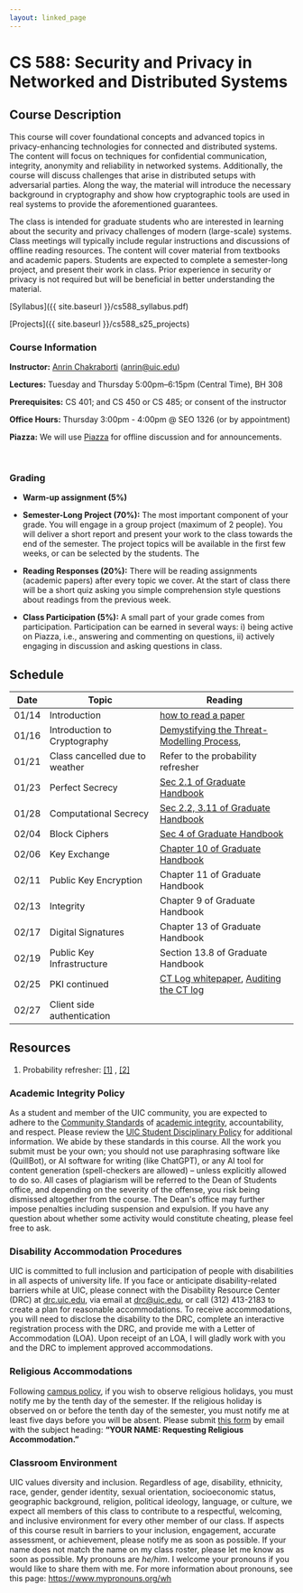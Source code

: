 ```yaml
---
layout: linked_page
---
```


# CS 588: Security and Privacy in Networked and Distributed Systems



## Course Description

This course will cover foundational concepts and advanced topics in privacy-enhancing technologies for connected and distributed systems. The content will focus on techniques for confidential communication, integrity, anonymity and reliability in networked systems. Additionally, the course will discuss challenges that arise in distributed setups with adversarial parties. Along the way, the material will introduce the necessary background in cryptography and show how cryptographic tools are used in real systems to provide the aforementioned guarantees. 

The class is intended for graduate students who are interested in learning about the security and privacy challenges of modern (large-scale) systems. Class meetings will typically include regular instructions and discussions of offline reading resources. The content will cover material from textbooks and academic papers. Students are expected to complete a semester-long project, and present their work in class. Prior experience in security or privacy is not required but will be beneficial in better understanding the material.

[Syllabus]({{ site.baseurl }}/cs588_syllabus.pdf)

[Projects]({{ site.baseurl }}/cs588_s25_projects)

### Course Information

**Instructor:** [Anrin Chakraborti](https://anrinch.github.io/cs588_s25) (anrin@uic.edu)

**Lectures:** Tuesday and Thursday 5:00pm–6:15pm (Central Time), BH 308

**Prerequisites:**  CS 401; and CS 450 or CS 485; or consent of the instructor

**Office Hours:** Thursday 3:00pm - 4:00pm @ SEO 1326 (or by appointment)

**Piazza:** We will use [Piazza](https://piazza.com/uic/spring2025/cs588) for offline discussion and for announcements.

​                                                                                                          

### Grading

* **Warm-up assignment (5%)**

- **Semester-Long Project (70%):** The most important component of your grade. You will engage in a group project (maximum of 2 people). You will deliver a short report and present your work to the class towards the end of the semester. The project topics will be available in the first few weeks, or can be selected by the students. The 

- **Reading Responses (20%):** There will be reading assignments (academic papers) after every topic we cover. At the start of class there will be a short quiz asking you simple comprehension style questions about readings from the previous week. 

- **Class Participation (5%):** A small part of your grade comes from participation. Participation can be earned in several ways: i) being active on Piazza, i.e., answering and commenting on questions, ii) actively engaging in discussion and asking questions in class.

  

## Schedule



| Date  | Topic                          | Reading                                                      |
| ----- | ------------------------------ | ------------------------------------------------------------ |
| 01/14 | Introduction                   | [how to read a paper](http://ccr.sigcomm.org/online/files/p83-keshavA.pdf) |
| 01/16 | Introduction to Cryptography   | [Demystifying the Threat-Modelling Process](https://www.ida.liu.se/~TDDC90/literature/papers/torr.pdf), |
| 01/21 | Class cancelled due to weather | Refer to the probability refresher                           |
| 01/23 | Perfect Secrecy                | [Sec 2.1 of Graduate Handbook](https://crypto.stanford.edu/~dabo/cryptobook/BonehShoup_0_4.pdf) |
| 01/28 | Computational Secrecy          | [Sec 2.2, 3.11 of Graduate Handbook](https://crypto.stanford.edu/~dabo/cryptobook/BonehShoup_0_4.pdf) |
| 02/04 | Block Ciphers                  | [Sec 4 of Graduate Handbook](https://crypto.stanford.edu/~dabo/cryptobook/BonehShoup_0_4.pdf) |
| 02/06 | Key Exchange                   | [Chapter 10 of Graduate Handbook](https://crypto.stanford.edu/~dabo/cryptobook/BonehShoup_0_4.pdf) |
| 02/11 | Public Key Encryption          | Chapter 11 of Graduate Handbook                              |
| 02/13 | Integrity                      | Chapter 9 of Graduate Handbook                               |
| 02/17 | Digital Signatures             | Chapter 13 of Graduate Handbook                              |
| 02/19 | Public Key Infrastructure      | Section 13.8 of Graduate Handbook                            |
| 02/25 | PKI continued                  | [CT Log whitepaper](https://dl.acm.org/doi/abs/10.1145/2668152.2668154), [Auditing the CT log](https://arxiv.org/pdf/2203.01661) |
| 02/27 | Client side authentication     |                                                              |





## Resources 

1. Probability refresher: [[1]](http://www.cs.toronto.edu/~florian/courses/csc477_fall22/tutorials/ProbabilityRefresher.pdf) , [[2]](https://www.comm.utoronto.ca/~weiyu/ece1502/refresh.pdf)



### Academic Integrity Policy

As a student and member of the UIC community, you are expected to adhere to the [Community Standards](https://dos.uic.edu/community-standards/) of [academic integrity](https://dos.uic.edu/community-standards/academic-integrity/), accountability, and respect. Please review the [UIC Student Disciplinary Policy](https://dos.uic.edu/wp-content/uploads/sites/262/2021/09/Student-Disciplinary-Policy-2021.pdf) for additional information. We abide by these standards in this course. All the work you submit must be your own; you should not use paraphrasing software like (QuillBot), or AI software for writing (like ChatGPT), or any AI tool for content generation (spell-checkers are allowed) – unless explicitly allowed to do so. All cases of plagiarism will be referred to the Dean of Students office, and depending on the severity of the offense, you risk being dismissed altogether from the course. The Dean's office may further impose penalties including suspension and expulsion. If you have any question about whether some activity would constitute cheating, please feel free to ask. 

### Disability Accommodation Procedures 

UIC is committed to full inclusion and participation of people with disabilities in all aspects of university life. If you face or anticipate disability-related barriers while at UIC, please connect with the Disability Resource Center (DRC) at [drc.uic.edu](https://drc.uic.edu/), via email at [drc@uic.edu](mailto:drc@uic.edu), or call (312) 413-2183 to create a plan for reasonable accommodations. To receive accommodations, you will need to disclose the disability to the DRC, complete an interactive registration process with the DRC, and provide me with a Letter of Accommodation (LOA). Upon receipt of an LOA, I will gladly work with you and the DRC to implement approved accommodations.


### Religious Accommodations

Following [campus policy](https://oae.uic.edu/religious/), if you wish to observe religious holidays, you must notify me by the tenth day of the semester. If the religious holiday is observed on or before the tenth day of the semester, you must notify me at least five days before you will be absent. Please submit [this form](https://oae.uic.edu/wp-content/uploads/sites/32/2019/07/StudentReligiousAccomodationRequestForm.pdf) by email with the subject heading: **“YOUR NAME: Requesting Religious Accommodation.”**



### Classroom Environment 

UIC values diversity and inclusion. Regardless of age, disability, ethnicity, race, gender, gender identity, sexual orientation, socioeconomic status, geographic background, religion, political ideology, language, or culture, we expect all members of this class to contribute to a respectful, welcoming, and inclusive environment for every other member of our class. If aspects of this course result in barriers to your inclusion, engagement, accurate assessment, or achievement, please notify me as soon as possible. If your name does not match the name on my class roster, please let me know as soon as possible. My pronouns are *he/him*. I welcome your pronouns if you would like to share them with me. For more information about pronouns, see this page: https://www.mypronouns.org/wh

 
